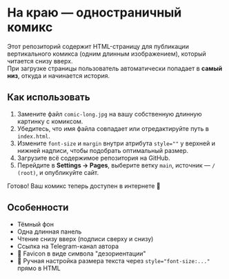 
# На краю — одностраничный комикс

Этот репозиторий содержит HTML-страницу для публикации вертикального комикса (одним длинным изображением), который читается снизу вверх.  
При загрузке страницы пользователь автоматически попадает в **самый низ**, откуда и начинается история.

## Как использовать

1. Замените файл `comic-long.jpg` на вашу собственную длинную картинку с комиксом.
2. Убедитесь, что имя файла совпадает или отредактируйте путь в `index.html`.
3. Измените `font-size` и `margin` внутри атрибута `style=""` у верхней и нижней надписи, чтобы подобрать оптимальный размер.
4. Загрузите всё содержимое репозитория на GitHub.
5. Перейдите в **Settings → Pages**, выберите ветку `main`, источник — `/ (root)`, и опубликуйте сайт.

Готово! Ваш комикс теперь доступен в интернете 🎉

## Особенности
- Тёмный фон
- Одна длинная панель
- Чтение снизу вверх (подписи сверху и снизу)
- Ссылка на Telegram-канал автора
- 💫 Favicon в виде символа "дезориентации"
- 🔧 Ручная настройка размера текста через `style="font-size:..."` прямо в HTML
